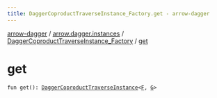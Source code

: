 ```yaml
---
title: DaggerCoproductTraverseInstance_Factory.get - arrow-dagger
---
```


[arrow-dagger](../../index.html) / [arrow.dagger.instances](../index.html) / [DaggerCoproductTraverseInstance_Factory](index.html) / [get](./get.html)

# get

`fun get(): `[`DaggerCoproductTraverseInstance`](../-dagger-coproduct-traverse-instance/index.html)`<`[`F`](index.html#F)`, `[`G`](index.html#G)`>`